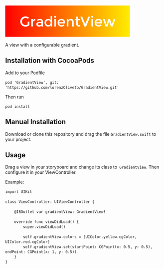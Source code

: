 ![GradientView](https://github.com/lorenzOliveto/GradientView/raw/master/images/cover.png)

A view with a configurable gradient.

## Installation with CocoaPods

Add to your Podfile

```
pod 'GradientView', git: 'https://github.com/lorenzOliveto/GradientView.git'
```

Then run
```
pod install
```

## Manual Installation

Download or clone this repository and drag the file `GradientView.swift` to your project.

## Usage

Drag a view in your storyboard and change its class to` GradientView`.
Then configure it in your ViewController.

Example:

```
import UIKit

class ViewController: UIViewController {

    @IBOutlet var gradientView: GradientView!

    override func viewDidLoad() {
        super.viewDidLoad()

        self.gradientView.colors = [UIColor.yellow.cgColor, UIColor.red.cgColor]
        self.gradientView.set(startPoint: CGPoint(x: 0.5, y: 0.5), endPoint: CGPoint(x: 1, y: 0.5))
    }
}
```
